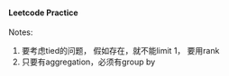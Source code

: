 #### Leetcode Practice


Notes: 

1. 要考虑tied的问题， 假如存在，就不能limit 1， 要用rank
2. 只要有aggregation，必须有group by